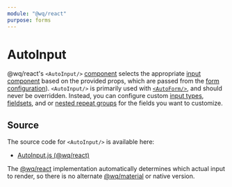 ```yaml
---
module: "@wq/react"
purpose: forms
---
```


# AutoInput

@wq/react's `<AutoInput/>` [component] selects the appropriate [input component][inputs] based on the provided props, which are passed from the [form configuration][config]).  `<AutoInput/>` is primarily used with [`<AutoForm/>`][AutoForm], and should never be overridden.  Instead, you can configure custom [input types][custom-input], [fieldsets], and or [nested repeat groups][nested-forms] for the fields you want to customize.

## Source

The source code for `<AutoInput/>` is available here:

 * [AutoInput.js (@wq/react)][react-src]

The [@wq/react] implementation automatically determines which actual input to render, so there is no alternate [@wq/material] or native version.

[component]: ./index.md
[inputs]: ../inputs/index.md
[Form]: ./Form.md
[AutoForm]: ./AutoForm.md
[config]: ../wq-configuration-object.md
[@wq/react]: ../@wq/react.md
[@wq/material]: ../@wq/material.md

[custom-input]: ../guides/define-a-custom-input-type.md
[fieldsets]: ../guides/organize-inputs-into-fieldsets.md 
[nested-forms]: ../guides/implement-repeating-nested-forms.md

[react-src]: https://github.com/wq/wq.app/blob/main/packages/react/src/components/AutoInput.js
